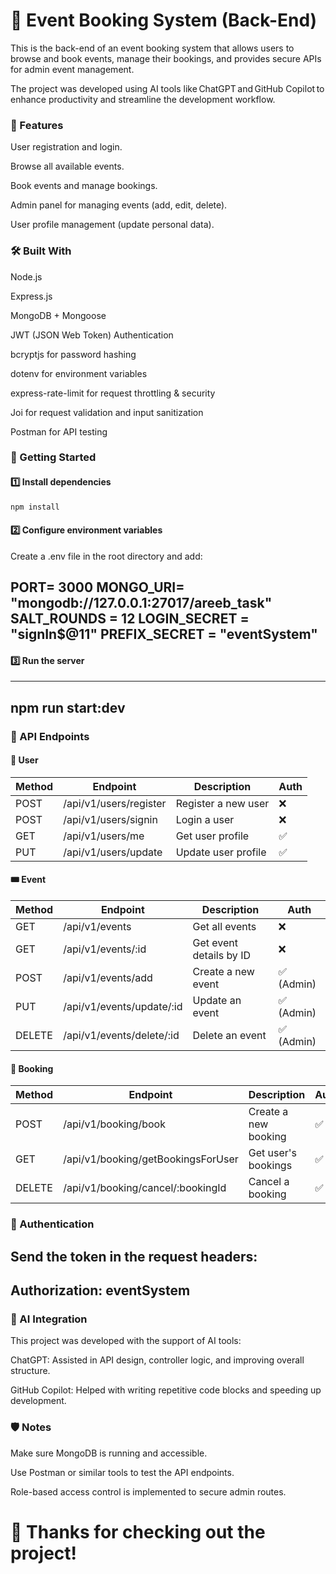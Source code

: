 # 📅 Event Booking System (Back-End)
This is the back-end of an event booking system that allows users to browse and book events, manage their bookings, and provides secure APIs for admin event management.

The project was developed using AI tools like ChatGPT and GitHub Copilot to enhance productivity and streamline the development workflow.

### 🚀 Features
User registration and login.

Browse all available events.

Book events and manage bookings.

Admin panel for managing events (add, edit, delete).

User profile management (update personal data).

### 🛠️ Built With
Node.js

Express.js

MongoDB + Mongoose

JWT (JSON Web Token) Authentication

bcryptjs for password hashing

dotenv for environment variables

express-rate-limit for request throttling & security

Joi for request validation and input sanitization

Postman for API testing

### 📂 Getting Started
#### 1️⃣ Install dependencies


``` bash
npm install
```
#### 2️⃣ Configure environment variables
Create a .env file in the root directory and add:


PORT= 3000
MONGO_URI= "mongodb://127.0.0.1:27017/areeb_task"
SALT_ROUNDS = 12
LOGIN_SECRET = "signIn$@11"
PREFIX_SECRET = "eventSystem"
---
#### 3️⃣ Run the server

---
npm run start:dev
---

### 📑 API Endpoints
#### 🔐 User

| Method | Endpoint               | Description         | Auth |
| ------ | ---------------------- | ------------------- | ---- |
| POST   | /api/v1/users/register | Register a new user | ❌    |
| POST   | /api/v1/users/signin   | Login a user        | ❌    |
| GET    | /api/v1/users/me       | Get user profile    | ✅    |
| PUT    | /api/v1/users/update   | Update user profile | ✅    |

#### 🎟️ Event

| Method | Endpoint                   | Description             | Auth      |
| ------ | -------------------------- | ----------------------- | --------- |
| GET    | /api/v1/events             | Get all events          | ❌         |
| GET    | /api/v1/events/:id         | Get event details by ID | ❌         |
| POST   | /api/v1/events/add         | Create a new event      | ✅ (Admin) |
| PUT    | /api/v1/events/update/:id  | Update an event         | ✅ (Admin) |
| DELETE | /api/v1/events/delete/:id  | Delete an event         | ✅ (Admin) |

#### 📝 Booking

| Method | Endpoint                           | Description          | Auth |
| ------ | ---------------------------------- | -------------------- | ---- |
| POST   | /api/v1/booking/book               | Create a new booking | ✅    |
| GET    | /api/v1/booking/getBookingsForUser | Get user's bookings  | ✅    |
| DELETE | /api/v1/booking/cancel/:bookingId  | Cancel a booking     | ✅    |

### 🔑 Authentication

Send the token in the request headers:
---
Authorization: eventSystem <token>
---

### 🤖 AI Integration

This project was developed with the support of AI tools:

ChatGPT: Assisted in API design, controller logic, and improving overall structure.

GitHub Copilot: Helped with writing repetitive code blocks and speeding up development.

### 🛡️ Notes

Make sure MongoDB is running and accessible.

Use Postman or similar tools to test the API endpoints.

Role-based access control is implemented to secure admin routes.

# 🙌 Thanks for checking out the project!
